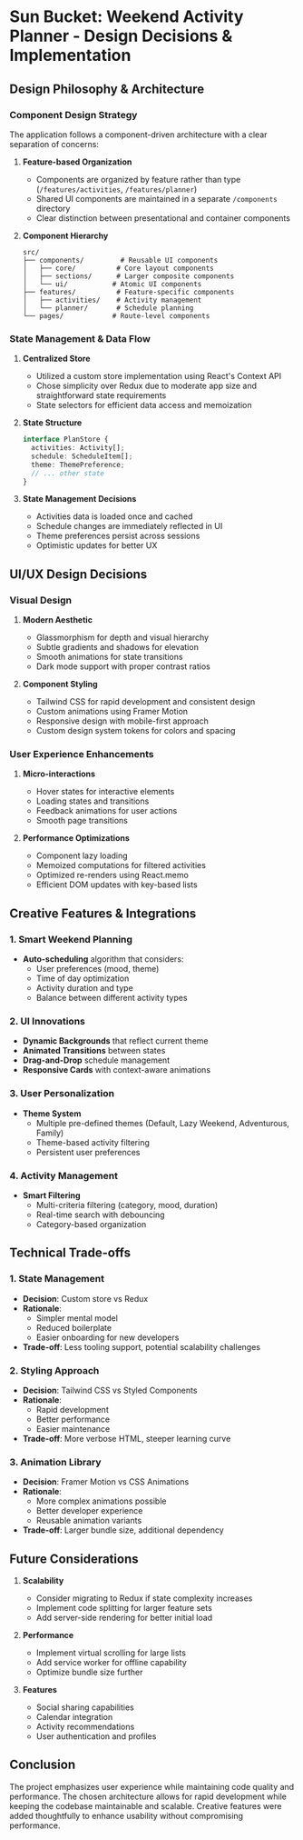 # Sun Bucket: Weekend Activity Planner - Design Decisions & Implementation

## Design Philosophy & Architecture

### Component Design Strategy

The application follows a component-driven architecture with a clear separation of concerns:

1. **Feature-based Organization**

   - Components are organized by feature rather than type (`/features/activities`, `/features/planner`)
   - Shared UI components are maintained in a separate `/components` directory
   - Clear distinction between presentational and container components

2. **Component Hierarchy**
   ```
   src/
   ├── components/         # Reusable UI components
   │   ├── core/          # Core layout components
   │   ├── sections/      # Larger composite components
   │   └── ui/           # Atomic UI components
   ├── features/          # Feature-specific components
   │   ├── activities/    # Activity management
   │   └── planner/       # Schedule planning
   └── pages/            # Route-level components
   ```

### State Management & Data Flow

1. **Centralized Store**

   - Utilized a custom store implementation using React's Context API
   - Chose simplicity over Redux due to moderate app size and straightforward state requirements
   - State selectors for efficient data access and memoization

2. **State Structure**

   ```typescript
   interface PlanStore {
     activities: Activity[];
     schedule: ScheduleItem[];
     theme: ThemePreference;
     // ... other state
   }
   ```

3. **State Management Decisions**
   - Activities data is loaded once and cached
   - Schedule changes are immediately reflected in UI
   - Theme preferences persist across sessions
   - Optimistic updates for better UX

## UI/UX Design Decisions

### Visual Design

1. **Modern Aesthetic**

   - Glassmorphism for depth and visual hierarchy
   - Subtle gradients and shadows for elevation
   - Smooth animations for state transitions
   - Dark mode support with proper contrast ratios

2. **Component Styling**
   - Tailwind CSS for rapid development and consistent design
   - Custom animations using Framer Motion
   - Responsive design with mobile-first approach
   - Custom design system tokens for colors and spacing

### User Experience Enhancements

1. **Micro-interactions**

   - Hover states for interactive elements
   - Loading states and transitions
   - Feedback animations for user actions
   - Smooth page transitions

2. **Performance Optimizations**
   - Component lazy loading
   - Memoized computations for filtered activities
   - Optimized re-renders using React.memo
   - Efficient DOM updates with key-based lists

## Creative Features & Integrations

### 1. Smart Weekend Planning

- **Auto-scheduling** algorithm that considers:
  - User preferences (mood, theme)
  - Time of day optimization
  - Activity duration and type
  - Balance between different activity types

### 2. UI Innovations

- **Dynamic Backgrounds** that reflect current theme
- **Animated Transitions** between states
- **Drag-and-Drop** schedule management
- **Responsive Cards** with context-aware animations

### 3. User Personalization

- **Theme System**
  - Multiple pre-defined themes (Default, Lazy Weekend, Adventurous, Family)
  - Theme-based activity filtering
  - Persistent user preferences

### 4. Activity Management

- **Smart Filtering**
  - Multi-criteria filtering (category, mood, duration)
  - Real-time search with debouncing
  - Category-based organization

## Technical Trade-offs

### 1. State Management

- **Decision**: Custom store vs Redux
- **Rationale**:
  - Simpler mental model
  - Reduced boilerplate
  - Easier onboarding for new developers
- **Trade-off**: Less tooling support, potential scalability challenges

### 2. Styling Approach

- **Decision**: Tailwind CSS vs Styled Components
- **Rationale**:
  - Rapid development
  - Better performance
  - Easier maintenance
- **Trade-off**: More verbose HTML, steeper learning curve

### 3. Animation Library

- **Decision**: Framer Motion vs CSS Animations
- **Rationale**:
  - More complex animations possible
  - Better developer experience
  - Reusable animation variants
- **Trade-off**: Larger bundle size, additional dependency

## Future Considerations

1. **Scalability**

   - Consider migrating to Redux if state complexity increases
   - Implement code splitting for larger feature sets
   - Add server-side rendering for better initial load

2. **Performance**

   - Implement virtual scrolling for large lists
   - Add service worker for offline capability
   - Optimize bundle size further

3. **Features**
   - Social sharing capabilities
   - Calendar integration
   - Activity recommendations
   - User authentication and profiles

## Conclusion

The project emphasizes user experience while maintaining code quality and performance. The chosen architecture allows for rapid development while keeping the codebase maintainable and scalable. Creative features were added thoughtfully to enhance usability without compromising performance.
